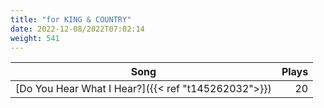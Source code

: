 ```yaml
---
title: "for KING & COUNTRY"
date: 2022-12-08/2022T07:02:14
weight: 541
---
```




 Song | Plays 
----- | -----:
[Do You Hear What I Hear?]({{< ref "t145262032">}}) | 20
